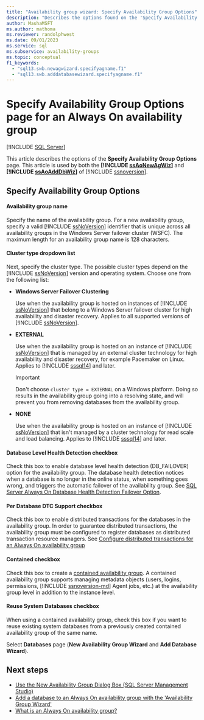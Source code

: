 ```yaml
---
title: "Availability group wizard: Specify Availability Group Options"
description: "Describes the options found on the 'Specify Availability Group Name' page of the Availability Group Wizard within SQL Server Management Studio."
author: MashaMSFT
ms.author: mathoma
ms.reviewer: randolphwest
ms.date: 09/01/2023
ms.service: sql
ms.subservice: availability-groups
ms.topic: conceptual
f1_keywords:
  - "sql13.swb.newagwizard.specifyagname.f1"
  - "sql13.swb.adddatabasewizard.specifyagname.f1"
---
```

# Specify Availability Group Options page for an Always On availability group

[!INCLUDE [SQL Server](../../../includes/applies-to-version/sqlserver.md)]

This article describes the options of the **Specify Availability Group Options** page. This article is used by both the **[!INCLUDE [ssAoNewAgWiz](../../../includes/ssaonewagwiz-md.md)]** and **[!INCLUDE [ssAoAddDbWiz](../../../includes/ssaoadddbwiz-md.md)]** of [!INCLUDE [ssnoversion](../../../includes/ssnoversion-md.md)].

## <a id="PageOptions"></a> Specify Availability Group Options

#### Availability group name

Specify the name of the availability group. For a new availability group, specify a valid [!INCLUDE [ssNoVersion](../../../includes/ssnoversion-md.md)] identifier that is unique across all availability groups in the Windows Server failover cluster (WSFC). The maximum length for an availability group name is 128 characters.

#### Cluster type dropdown list

Next, specify the cluster type. The possible cluster types depend on the [!INCLUDE [ssNoVersion](../../../includes/ssnoversion-md.md)] version and operating system. Choose one from the following list:

- **Windows Server Failover Clustering**

  Use when the availability group is hosted on instances of [!INCLUDE [ssNoVersion](../../../includes/ssnoversion-md.md)] that belong to a Windows Server failover cluster for high availability and disaster recovery. Applies to all supported versions of [!INCLUDE [ssNoVersion](../../../includes/ssnoversion-md.md)].

- **EXTERNAL**

  Use when the availability group is hosted on an instance of [!INCLUDE [ssNoVersion](../../../includes/ssnoversion-md.md)] that is managed by an external cluster technology for high availability and disaster recovery, for example Pacemaker on Linux. Applies to [!INCLUDE [sssql14](../../../includes/sssql17-md.md)] and later.

  > [!IMPORTANT]  
  > Don't choose `cluster type = EXTERNAL` on a Windows platform. Doing so results in the availability group going into a resolving state, and will prevent you from removing databases from the availability group.

- **NONE**

  Use when the availability group is hosted on an instance of [!INCLUDE [ssNoVersion](../../../includes/ssnoversion-md.md)] that isn't managed by a cluster technology for read scale and load balancing. Applies to [!INCLUDE [sssql14](../../../includes/sssql17-md.md)] and later.

#### Database Level Health Detection checkbox

Check this box to enable database level health detection (DB_FAILOVER) option for the availability group. The database health detection notices when a database is no longer in the online status, when something goes wrong, and triggers the automatic failover of the availability group. See [SQL Server Always On Database Health Detection Failover Option](sql-server-always-on-database-health-detection-failover-option.md).

#### Per Database DTC Support checkbox

Check this box to enable distributed transactions for the databases in the availability group. In order to guarantee distributed transactions, the availability group must be configured to register databases as distributed transaction resource managers. See [Configure distributed transactions for an Always On availability group](configure-availability-group-for-distributed-transactions.md)

#### Contained checkbox

Check this box to create a [contained availability group](contained-availability-groups-overview.md). A contained availability group supports managing metadata objects (users, logins, permissions, [!INCLUDE [ssnoversion-md](../../../includes/ssnoversion-md.md)] Agent jobs, etc.) at the availability group level in addition to the instance level.

#### Reuse System Databases checkbox

When using a contained availability group, check this box if you want to reuse existing system databases from a previously created contained availability group of the same name.

Select **Databases** page (**New Availability Group Wizard** and **Add Database Wizard**).

## Next steps

- [Use the New Availability Group Dialog Box (SQL Server Management Studio)](use-the-new-availability-group-dialog-box-sql-server-management-studio.md)
- [Add a database to an Always On availability group with the 'Availability Group Wizard'](availability-group-add-database-to-group-wizard.md)
- [What is an Always On availability group?](overview-of-always-on-availability-groups-sql-server.md)
